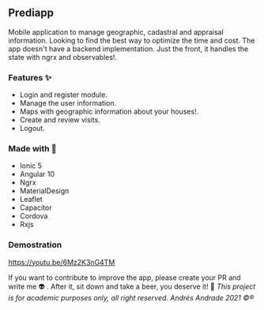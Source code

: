 ## Prediapp

Mobile application to manage geographic, cadastral and appraisal information. Looking to find the best way to optimize the time and cost.
The app doesn't have a backend implementation. Just the front, it handles the state with ngrx and observables!.

### Features :sparkles:
- Login and register module.
- Manage the user information.
- Maps with geographic information about your houses!.
- Create and review visits.
- Logout.


### Made with :construction_worker:
- Ionic 5
- Angular 10
- Ngrx
- MaterialDesign 
- Leaflet
- Capacitor
- Cordova
- Rxjs

### Demostration

https://youtu.be/6Mz2K3nG4TM

If you want to contribute to improve the app, please create your PR and write me :alien: . After it, sit down and take a beer, you deserve it! :beers:
*This project is for academic purposes only, all right reserved. Andrés Andrade 2021 :copyright::registered:*
